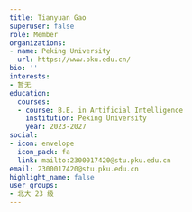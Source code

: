 ```yaml
---
title: Tianyuan Gao
superuser: false
role: Member
organizations:
- name: Peking University
  url: https://www.pku.edu.cn/
bio: ''
interests:
- 暂无
education:
  courses:
  - course: B.E. in Artificial Intelligence
    institution: Peking University
    year: 2023-2027
social:
- icon: envelope
  icon_pack: fa
  link: mailto:2300017420@stu.pku.edu.cn
email: 2300017420@stu.pku.edu.cn
highlight_name: false
user_groups:
- 北大 23 级
---
```

